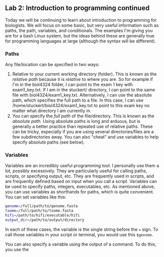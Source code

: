 ## Lab 2: Introduction to programming continued 

Today we will be continuing to learn about introduction to programming for biologists. We will focus on some basic, but very useful information such as paths, the path, variables,  and conditionals. The examples I'm giving you are for a bash Linux system, but the ideas behind these are generally true for programming languages at large (although the syntax will be different).

### Paths

Any file/location can be specified in two ways:

1. Relative to your current working directory (folder). This is known as the *relative path* because it is *relative* to where you are. So for example if I'm in the biol4324 folder, I can point to the exam 1 key with exam1_key.txt. If I am in the stuckert/ directory, I can point to the same file with biol4324/exam1_key.txt. Alternatively, I can use the absolute path, which specifies the full path to a file. In this case, I can use /home/stuckert/biol4324/exam1_key.txt to point to this exam key no matter what directory I am currently in.
2. You can specify the *full path* of the file/directory. This is known as the *absolute path*. Using absolute paths is long and arduous, but is generally a better practice than repeated use of relative paths. These can be tricky, especially if you are using several directories/files are a few subdirectories away. You can also "cheat" and use variables to help specify absolute paths (see below).

### Variables 

Variables are an incredibly useful programming tool. I personally use them a lot, possibly excessively. They are particularly useful for calling paths, scripts, or specifying output, etc. They are frequently used in scripts, and are frequently defined based on input when you call a script. Variables can be used to specify paths, integers, executables, etc. As mentioned above, you can use variables as shorthands for paths, which is quite convenient. You can set variables like this:

```bash
genome=/full/path/to/genome.fasta
txome=/full/path/to/txome.fasta
hifi=/path/to/hifi/executable/hifi
output_dir=/path/to/output/directory
```

In each of these cases, the variable is the single string before the `=` sign. To call those variables in your script or terminal, you would use this `$genome`.

You can also specify a variable using the output of a command. To do this, you use the 


